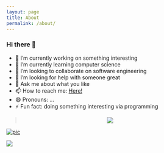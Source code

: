```yaml
---
layout: page
title: About
permalink: /about/
---
```


### Hi there 👋

- 🔭 I’m currently working on something interesting
- 🌱 I’m currently learning computer science
- 👯 I’m looking to collaborate on software engineering
- 🤔 I’m looking for help with someone great
- 💬 Ask me about what you like
- 📫 How to reach me: [Here!](https://github.com/CoolestEnoch/)
- 😄 Pronouns: ...
- ⚡ Fun fact: doing something interesting via programming

> <div align="center"> <img src="https://v2.jinrishici.com/one.svg" /> </div>

[![pic](http://api.btstu.cn/sjbz/?lx=dongman)](https://github.com/CoolestEnoch/)

<img src="https://readme-typing-svg.herokuapp.com/?lines=今天你躺平了吗(bushi&center=true&size=27" />
